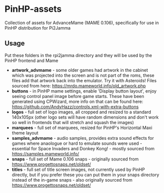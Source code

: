 # PinHP-assets
Collection of assets for AdvanceMame (MAME 0.106), specifically for use in PinHP distribution for Pi2Jamma

## Usage
Put these folders in the rpi2jamma directory and they will be used by the PinHP frontend and Mame

- **artwork_advmame** - some older games had artwork in the cabinet which was projected into the screen and is not part of the roms, these files add that artwork back into the emulator. Try it with Asteroids! Files sourced from here: https://mrdo.mameworld.info/old_artwork.php
- **buttons** - in PinHP mame settings, enable 'Display button layout', enjoy seeing control panel image before game starts. These have been generated using CPWizard, more info on that can be found here: https://github.com/AndyHazz/controls.xml-with-extra-buttons
- **logos** - full set of logo images, all cropped and resized to a standard 140x105px (other logo sets will have random dimensions and don't work so well in frontends that will stretch and squash the images)
- **marquees** - full set of marquees, resized for PinHP's Horizontal Maxi theme layout
- **samples_advmame** - audio samples, provides extra sound effects for games where anaologue or hard to emulate sounds were used - essential for Space Invaders and Donkey Kong! - mostly sourced from https://samples.mameworld.info/
- **snaps** - full set of Mame 0.106 snaps - originally sourced from https://www.progettosnaps.net/oldset/
- **titles** - full set of title screen images, not currently used by PinHP directly, but if you prefer these you can put them in your snaps directory instead of the in-game snaps - also originally sourced from https://www.progettosnaps.net/oldset/
